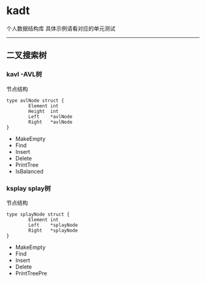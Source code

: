 # kadt

个人数据结构库
具体示例请看对应的单元测试

----
## 二叉搜索树
### **kavl -AVL树**

节点结构

```
type avlNode struct {
        Element int
        Height  int
        Left    *avlNode
        Right   *avlNode
}

```

 - MakeEmpty
 - Find
 - Insert
 - Delete
 - PrintTree
 - IsBalanced

### **ksplay splay树**

节点结构

```
type splayNode struct {
        Element int
        Left    *splayNode
        Right   *splayNode
}
```

 - MakeEmpty
 - Find
 - Insert
 - Delete
 - PrintTreePre
